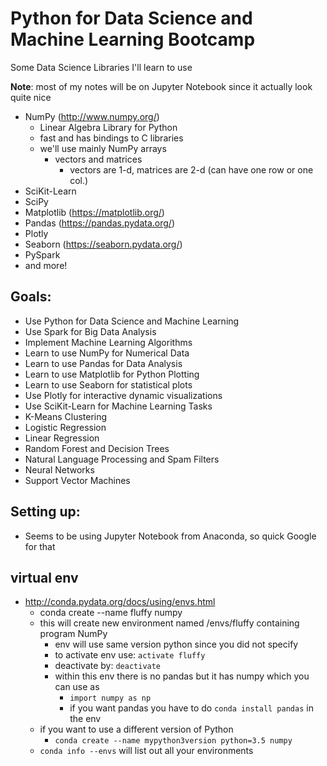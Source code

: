 # Python for Data Science and Machine Learning Bootcamp
Some Data Science Libraries I'll learn to use

**Note**: most of my notes will be on Jupyter Notebook since it actually look quite nice

- NumPy         (http://www.numpy.org/)
    - Linear Algebra Library for Python
    - fast and has bindings to C libraries
    - we'll use mainly NumPy arrays
        - vectors and matrices
            - vectors are 1-d, matrices are 2-d (can have one row or one col.)
- SciKit-Learn
- SciPy
- Matplotlib    (https://matplotlib.org/)
- Pandas        (https://pandas.pydata.org/)
- Plotly
- Seaborn       (https://seaborn.pydata.org/)
- PySpark
- and more!

## Goals:
- Use Python for Data Science and Machine Learning
- Use Spark for Big Data Analysis
- Implement Machine Learning Algorithms
- Learn to use NumPy for Numerical Data
- Learn to use Pandas for Data Analysis
- Learn to use Matplotlib for Python Plotting
- Learn to use Seaborn for statistical plots
- Use Plotly for interactive dynamic visualizations
- Use SciKit-Learn for Machine Learning Tasks
- K-Means Clustering
- Logistic Regression
- Linear Regression
- Random Forest and Decision Trees
- Natural Language Processing and Spam Filters
- Neural Networks
- Support Vector Machines

## Setting up:
- Seems to be using Jupyter Notebook from Anaconda, so quick Google for that

## virtual env
- http://conda.pydata.org/docs/using/envs.html
    - conda create --name fluffy numpy
    - this will create new environment named /envs/fluffy containing program NumPy
        - env will use same version python since you did not specify
        - to activate env use:  `activate fluffy`
        - deactivate by:        `deactivate`
        - within this env there is no pandas but it has numpy which you can use as
            - `import numpy as np`
            - if you want pandas you have to do `conda install pandas` in the env
    - if you want to use a different version of Python
        - `conda create --name mypython3version python=3.5 numpy`
    - `conda info --envs` will list out all your environments